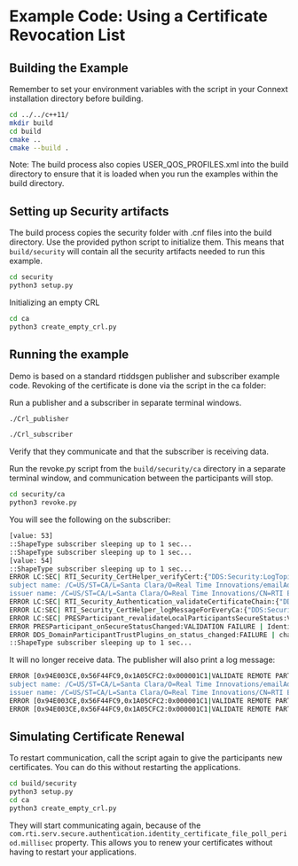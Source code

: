 # Example Code: Using a Certificate Revocation List

## Building the Example

Remember to set your environment variables with the script in your Connext installation directory before building.

```sh
cd ../../c++11/
mkdir build
cd build
cmake ..
cmake --build .
```

Note: The build process also copies USER_QOS_PROFILES.xml into the build directory to ensure that it is loaded when you run the examples within the build directory.

## Setting up Security artifacts

The build process copies the security folder with .cnf files into the build directory. Use the provided python script to initialize them. This means that `build/security` will contain all the security artifacts needed to run this example.

```sh
cd security
python3 setup.py
```

Initializing an empty CRL

```sh
cd ca
python3 create_empty_crl.py
```

## Running the example

Demo is based on a standard rtiddsgen publisher and subscriber example code. Revoking of the certificate is done via the script in the ca folder:

Run a publisher and a subscriber in separate terminal windows.

```sh
./Crl_publisher
```

```sh
./Crl_subscriber
```

Verify that they communicate and that the subscriber is receiving data.

Run the revoke.py script from the `build/security/ca` directory in a separate terminal window, and communication between the participants will stop.

```sh
cd security/ca
python3 revoke.py
```

You will see the following on the subscriber:

```sh
[value: 53]
::ShapeType subscriber sleeping up to 1 sec...
::ShapeType subscriber sleeping up to 1 sec...
[value: 54]
::ShapeType subscriber sleeping up to 1 sec...
ERROR LC:SEC| RTI_Security_CertHelper_verifyCert:{"DDS:Security:LogTopicV2":{"f":"10","s":"3","t":{"s":"1699564657","n":"887532998"},"h":"RTI-10833","i":"0.0.0.0","a":"RTI Secure DDS Application","p":"191818","k":"security","x":[{"DDS":[{"domain_id":"0"},{"guid":"80a37417.1be0511e.e59657b5.1c1"},{"plugin_class":"Common"},{"plugin_method":"RTI_Security_CertHelper_verifyCert"}]}],"m":"X509_verify_cert returned 0 with error 23: certificate revoked
subject name: /C=US/ST=CA/L=Santa Clara/O=Real Time Innovations/emailAddress=ecdsa01ParticipantB@rti.com/CN=Crl Participant B
issuer name: /C=US/ST=CA/L=Santa Clara/O=Real Time Innovations/CN=RTI ECDSA01 (p256) ROOT CA/emailAddress=ecdsa01RootCa@rti.com"}}
ERROR LC:SEC| RTI_Security_Authentication_validateCertificateChain:{"DDS:Security:LogTopicV2":{"f":"10","s":"3","t":{"s":"1699564657","n":"887734998"},"h":"RTI-10833","i":"0.0.0.0","a":"RTI Secure DDS Application","p":"191818","k":"security","x":[{"DDS":[{"domain_id":"0"},{"guid":"80a37417.1be0511e.e59657b5.1c1"},{"plugin_class":"Authentication"},{"plugin_method":"RTI_Security_Authentication_validateCertificateChain"}]}],"m":"Identity verification failed. Make sure it was signed by the right authority."}}
ERROR LC:SEC| RTI_Security_CertHelper_logMessageForEveryCa:{"DDS:Security:LogTopicV2":{"f":"10","s":"3","t":{"s":"1699564657","n":"887828998"},"h":"RTI-10833","i":"0.0.0.0","a":"RTI Secure DDS Application","p":"191818","k":"security","x":[{"DDS":[{"domain_id":"0"},{"guid":"80a37417.1be0511e.e59657b5.1c1"},{"plugin_class":"Common"},{"plugin_method":"RTI_Security_CertHelper_logMessageForEveryCa"}]}],"m":"Failed to verify identity. Used authority: /C=US/ST=CA/L=Santa Clara/O=Real Time Innovations/CN=RTI ECDSA01 (p256) ROOT CA/emailAddress=ecdsa01RootCa@rti.com"}}
ERROR LC:SEC| PRESParticipant_revalidateLocalParticipantsSecureStatus:VALIDATION FAILURE | Local Identity Status. Identity certificate was revoked.
ERROR PRESParticipant_onSecureStatusChanged:VALIDATION FAILURE | Identity of local DomainParticipant
ERROR DDS_DomainParticipantTrustPlugins_on_status_changed:FAILURE | change security status
::ShapeType subscriber sleeping up to 1 sec...
```

It will no longer receive data. The publisher will also print a log message:

```sh
ERROR [0x94E003CE,0x56F44FC9,0x1A05CFC2:0x000001C1|VALIDATE REMOTE PARTICIPANT IDENTITY|CHECK AUTHENTICATION STATUS|LC:SEC]RTI_Security_CertHelper_verifyCert:{"DDS:Security:LogTopicV2":{"f":"10","s":"3","t":{"s":"1699564658","n":"528682999"},"h":"RTI-10833","i":"0.0.0.0","a":"RTI Secure DDS Application","p":"191602","k":"security","x":[{"DDS":[{"domain_id":"0"},{"guid":"94e003ce.56f44fc9.1a05cfc2.1c1"},{"plugin_class":"Common"},{"plugin_method":"RTI_Security_CertHelper_verifyCert"}]}],"m":"X509_verify_cert returned 0 with error 23: certificate revoked
subject name: /C=US/ST=CA/L=Santa Clara/O=Real Time Innovations/emailAddress=ecdsa01ParticipantB@rti.com/CN=Crl Participant B
issuer name: /C=US/ST=CA/L=Santa Clara/O=Real Time Innovations/CN=RTI ECDSA01 (p256) ROOT CA/emailAddress=ecdsa01RootCa@rti.com"}}
ERROR [0x94E003CE,0x56F44FC9,0x1A05CFC2:0x000001C1|VALIDATE REMOTE PARTICIPANT IDENTITY|CHECK AUTHENTICATION STATUS|LC:SEC]RTI_Security_Authentication_validateCertificateChain:{"DDS:Security:LogTopicV2":{"f":"10","s":"3","t":{"s":"1699564658","n":"528888999"},"h":"RTI-10833","i":"0.0.0.0","a":"RTI Secure DDS Application","p":"191602","k":"security","x":[{"DDS":[{"domain_id":"0"},{"guid":"94e003ce.56f44fc9.1a05cfc2.1c1"},{"plugin_class":"Authentication"},{"plugin_method":"RTI_Security_Authentication_validateCertificateChain"}]}],"m":"Identity verification failed. Make sure it was signed by the right authority."}}
ERROR [0x94E003CE,0x56F44FC9,0x1A05CFC2:0x000001C1|VALIDATE REMOTE PARTICIPANT IDENTITY|CHECK AUTHENTICATION STATUS|LC:SEC]RTI_Security_CertHelper_logMessageForEveryCa:{"DDS:Security:LogTopicV2":{"f":"10","s":"3","t":{"s":"1699564658","n":"528947999"},"h":"RTI-10833","i":"0.0.0.0","a":"RTI Secure DDS Application","p":"191602","k":"security","x":[{"DDS":[{"domain_id":"0"},{"guid":"94e003ce.56f44fc9.1a05cfc2.1c1"},{"plugin_class":"Common"},{"plugin_method":"RTI_Security_CertHelper_logMessageForEveryCa"}]}],"m":"Failed to verify identity. Used authority: /C=US/ST=CA/L=Santa Clara/O=Real Time Innovations/CN=RTI ECDSA01 (p256) ROOT CA/emailAddress=ecdsa01RootCa@rti.com"}}
```

## Simulating Certificate Renewal

To restart communication, call the script again to give the participants new certificates. You can do this without restarting the applications.

```sh
cd build/security
python3 setup.py
cd ca
python3 create_empty_crl.py
```

They will start communicating again, because of the `com.rti.serv.secure.authentication.identity_certificate_file_poll_period.millisec` property. This allows you to renew your certificates without having to restart your applications.
